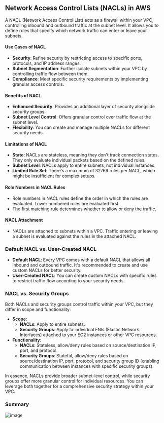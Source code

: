 ## Network Access Control Lists (NACLs) in AWS

A NACL (Network Access Control List) acts as a firewall within your VPC, controlling inbound and outbound traffic at the subnet level. It allows you to define rules that specify which network traffic can enter or leave your subnets.

#### Use Cases of NACL
* **Security**:  Refine security by restricting access to specific ports, protocols, and IP address ranges.
* **Subnet Segmentation**:  Further isolate subnets within your VPC by controlling traffic flow between them.
* **Compliance**:  Meet specific security requirements by implementing granular access controls.


#### Benefits of NACL
* **Enhanced Security**:  Provides an additional layer of security alongside security groups.
* **Subnet Level Control**:  Offers granular control over traffic flow at the subnet level.
* **Flexibility**:  You can create and manage multiple NACLs for different security needs.

#### Limitations of NACL
* **State**: NACLs are stateless, meaning they don't track connection states. They only evaluate individual packets based on the defined rules.
* **Subnet Level**:  NACLs apply to entire subnets, not individual instances.
* **Limited Rule Set**:  There's a maximum of 32766 rules per NACL, which might be insufficient for complex setups.

#### Role Numbers in NACL Rules
* Role numbers in NACL rules define the order in which the rules are evaluated. Lower numbered rules are evaluated first.
* The first matching rule determines whether to allow or deny the traffic.

#### NACL Attachment
* NACLs are attached to subnets within a VPC. Traffic entering or leaving a subnet is evaluated against the rules in the attached NACL.

### Default NACL vs. User-Created NACL
* **Default NACL**: Every VPC comes with a default NACL that allows all inbound and outbound traffic. It's recommended to create and use custom NACLs for better security.
* **User-Created NACL**: You can create custom NACLs with specific rules to restrict traffic flow according to your security needs.

### NACL vs. Security Groups
Both NACLs and security groups control traffic within your VPC, but they differ in scope and functionality:

* **Scope**:
    * **NACLs**: Apply to entire subnets.
    * **Security Groups**: Apply to individual ENIs (Elastic Network Interfaces) attached to your EC2 instances or other VPC resources.
* **Functionality**:
    * **NACLs**: Stateless, allow/deny rules based on source/destination IP, port, and protocol.
    * **Security Groups**: Stateful, allow/deny rules based on source/destination IP, port, protocol, and security group ID (enabling communication between instances with specific security groups).

In essence, NACLs provide broader subnet-level control, while security groups offer more granular control for individual resources. You can leverage both together for a comprehensive security strategy within your VPC.


### Summary
![image](https://imgur.com/q54msFj.png)
